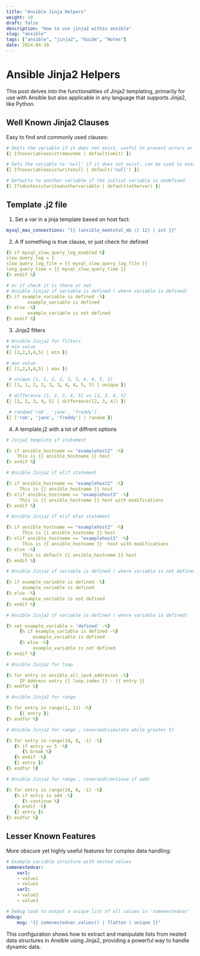 ```yaml
---
title: "Ansible Jinja Helpers"
weight: 10
draft: false
description: "How to use jinja2 within ansible"
slug: "ansible"
tags: ["ansible", "jinja2", "Guide", "Notes"]
date: 2024-04-10
---
```


# Ansible Jinja2 Helpers

This post delves into the functionalities of Jinja2 templating, primarily for use with Ansible but also applicable in any language that supports Jinja2, like Python.

## Well Known Jinja2 Clauses

Easy to find and commonly used clauses:

```yaml
# Omits the variable if it does not exist, useful to prevent errors or undefined messages.
{{ Ifnovariableexistremoveme | default(omit) }}

# Sets the variable to 'null' if it does not exist, can be used to ensure output consistency.
{{ Ifnovariableexistwritenull | default('null') }}

# Defaults to another variable if the initial variable is undefined.
{{ Ifidontexistwriteanothervariable | default(othervar) }}

```

## Template .j2 file

1. Set a var in a jinja template based on host fact:

```yaml
mysql_max_connections: "{{ (ansible_memtotal_mb // 12) | int }}"
```

2. A If something is true clause, or just check for defined

```yaml
{% if mysql_slow_query_log_enabled %}
slow_query_log = 1
slow_query_log_file = {{ mysql_slow_query_log_file }}
long_query_time = {{ mysql_slow_query_time }}
{% endif %}

# or if check it is there or not
# Ansible Jinja2 if variable is defined ( where variable is defined)
{% if example_variable is defined -%}
        example_variable is defined              
{% else -%}
        example_variable is not defined
{% endif %}
```

3. Jinja2 filters

```yaml
# Ansible Jinja2 for filters 
# min value    
{{ [1,2,3,4,5] | min }}

# max value
{{ [1,2,3,4,5] | max }}

 # unique [1, 1, 2, 2, 3, 3, 4, 4, 5, 5]
{{ [1, 1, 2, 2, 3, 3, 4, 4, 5, 5] | unique }}

 # difference [1, 2, 3, 4, 5] vs [2, 3, 4, 5]
{{ [1, 2, 3, 4, 5] | difference([2, 3, 4]) }}

 # random['rob', 'jane', 'freddy']
{{ ['rob', 'jane', 'freddy'] | random }}
```

4. A template.j2 with a lot of diffrent options

```yaml
# Jinja2 template if statement

{% if ansible_hostname == "examplehost2" -%}
    This is {{ ansible_hostname }} host
{% endif %}

# Ansible Jinja2 if elif statement

{% if ansible_hostname == "examplehost2" -%}
     This is {{ ansible_hostname }} host
{% elif ansible_hostname == "examplehost3" -%}
     This is {{ ansible_hostname }} host with modifications
{% endif %}

# Ansible Jinja2 if elif else statement

{% if ansible_hostname == "examplehost2" -%}
      This is {{ ansible_hostname }} host
{% elif ansible_hostname == "examplehost3" -%}
      This is {{ ansible_hostname }}  host with modifications
{% else -%}
      This is default {{ ansible_hostname }} host
{% endif %}

# Ansible Jinja2 if variable is defined ( where variable is not defined)

{% if example_variable is defined -%}
      example_variable is defined
{% else -%}
      example_variable is not defined
{% endif %}

# Ansible Jinja2 if variable is defined ( where variable is defined)

{% set example_variable = 'defined' -%}
     {% if example_variable is defined -%}
          example_variable is defined
     {% else -%}
          example_variable is not defined
{% endif %}

# Ansible Jinja2 for loop

{% for entry in ansible_all_ipv4_addresses -%}
     IP Address entry {{ loop.index }} - {{ entry }}
{% endfor %}

# Ansible Jinja2 for range

{% for entry in range(1, 11) -%}
     {{ entry }}
{% endfor %}

# Ansible Jinja2 for range , reversed(simulate while greater 5)

{% for entry in range(10, 0, -1) -%}
   {% if entry == 5 -%}
      {% break %}
   {% endif -%}
   {{ entry }}
{% endfor %}

# Ansible Jinja2 for range , reversed(continue if odd)

{% for entry in range(10, 0, -1) -%}
   {% if entry is odd -%}
      {% continue %}
   {% endif -%}
   {{ entry }}
{% endfor %}
```

## Lesser Known Features
More obscure yet highly useful features for complex data handling:

```yaml
# Example variable structure with nested values
somenestedvar:
    var1:
    - value1
    - value2
    var2:
    - value2
    - value3

# Debug task to output a unique list of all values in 'somenestedvar'
debug:
    msg: "{{ somenestedvar.values() | flatten | unique }}"
```

This configuration shows how to extract and manipulate lists from nested data structures in Ansible using Jinja2, providing a powerful way to handle dynamic data.
